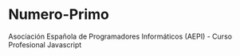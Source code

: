 # Numero-Primo
 Asociación Española de Programadores Informáticos (AEPI) -  Curso Profesional Javascript
